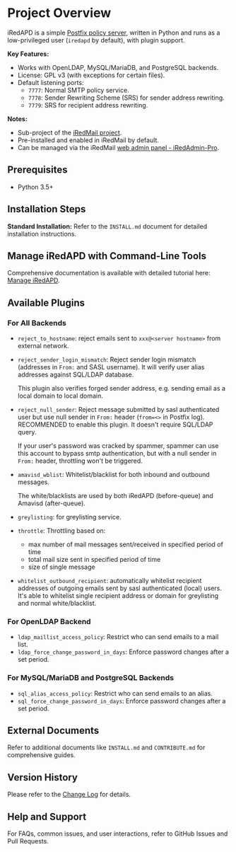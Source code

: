 # Project Overview
iRedAPD is a simple [Postfix policy server](http://www.postfix.org/SMTPD_POLICY_README.html), 
written in Python and runs as a low-privileged user (`iredapd` by default), with plugin support.

**Key Features:**
- Works with OpenLDAP, MySQL/MariaDB, and PostgreSQL backends.
- License: GPL v3 (with exceptions for certain files).
- Default listening ports:
    - `7777`: Normal SMTP policy service.
    - `7778`: Sender Rewriting Scheme (SRS) for sender address rewriting.
    - `7779`: SRS for recipient address rewriting.

**Notes:**
- Sub-project of the [iRedMail project](http://www.iredmail.org).
- Pre-installed and enabled in iRedMail by default.
- Can be managed via the iRedMail [web admin panel - iRedAdmin-Pro](http://www.iredmail.org/admin_panel.html).

## Prerequisites
- Python 3.5+

## Installation Steps
**Standard Installation:** Refer to the `INSTALL.md` document for detailed installation instructions.

## Manage iRedAPD with Command-Line Tools
Comprehensive documentation is available with detailed tutorial here: [Manage iRedAPD](http://www.iredmail.org/docs/manage.iredapd.html).

## Available Plugins
### For All Backends
* `reject_to_hostname`: reject emails sent to `xxx@<server hostname>` from
  external network.
* `reject_sender_login_mismatch`: Reject sender login mismatch (addresses in
  `From:` and SASL username). It will verify user alias addresses against
  SQL/LDAP database.

    This plugin also verifies forged sender address, e.g. sending email as
    a local domain to local domain.

* `reject_null_sender`: Reject message submitted by sasl authenticated user but
  use null sender in `From:` header (`from=<>` in Postfix log).
  RECOMMENDED to enable this plugin. It doesn't require SQL/LDAP query.

    If your user's password was cracked by spammer, spammer can use
    this account to bypass smtp authentication, but with a null sender
    in `From:` header, throttling won't be triggered.

* `amavisd_wblist`: Whitelist/blacklist for both inbound and outbound messages.

    The white/blacklists are used by both iRedAPD (before-queue) and Amavisd
    (after-queue).

* `greylisting`: for greylisting service.
* `throttle`: Throttling based on:
    * max number of mail messages sent/received in specified period of time
    * total mail size sent in specified period of time
    * size of single message

* `whitelist_outbound_recipient`: automatically whitelist recipient addresses
  of outgoing emails sent by sasl authenticated (local) users. It's able to
  whitelist single recipient address or domain for greylisting and normal
  white/blacklist.


### For OpenLDAP Backend
- `ldap_maillist_access_policy`: Restrict who can send emails to a mail list.
- `ldap_force_change_password_in_days`: Enforce password changes after a set period.

### For MySQL/MariaDB and PostgreSQL Backends
- `sql_alias_access_policy`: Restrict who can send emails to an alias.
- `sql_force_change_password_in_days`: Enforce password changes after a set period.

## External Documents
Refer to additional documents like `INSTALL.md` and `CONTRIBUTE.md` for comprehensive guides.

## Version History
Please refer to the [Change Log](ChangeLog) for details.

## Help and Support
For FAQs, common issues, and user interactions, refer to GitHub Issues and Pull Requests.



